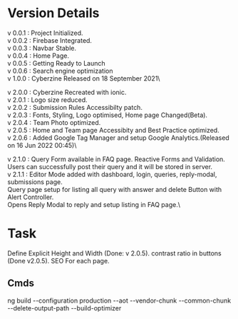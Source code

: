 # Version Details 
v 0.0.1 : Project Initialized.\
v 0.0.2 : Firebase Integrated.\
v 0.0.3 : Navbar Stable.\
v 0.0.4 : Home Page.\
v 0.0.5 : Getting Ready to Launch\
v 0.0.6 : Search engine optimization\
v 1.0.0 : Cyberzine Released on 18 September 2021\

v 2.0.0 : Cyberzine Recreated with ionic.\
v 2.0.1 : Logo size reduced.\
v 2.0.2 : Submission Rules Accessibilty patch.\
v 2.0.3 : Fonts, Styling, Logo optimised, Home page Changed(Beta).\
v 2.0.4 : Team Photo optimized.\
v 2.0.5 : Home and Team page Accessibity and Best Practice optimized.\
v 2.0.6 : Added Google Tag Manager and setup Google Analytics.(Released on 16 Jun 2022 00:45)\

v 2.1.0 : Query Form available in FAQ page. Reactive Forms and Validation.\
          Users can successfully post their query and it will be stored in server.\
v 2.1.1 : Editor Mode added with dashboard, login, queries, reply-modal, submissions page.\
          Query page setup for listing all query with answer and delete Button with Alert Controller.\
          Opens Reply Modal to reply and setup listing in FAQ page.\
# Task

Define Explicit Height and Width (Done: v 2.0.5).
contrast ratio in buttons (Done v2.0.5).
SEO For each page.

## Cmds
ng build --configuration production --aot --vendor-chunk --common-chunk --delete-output-path --build-optimizer